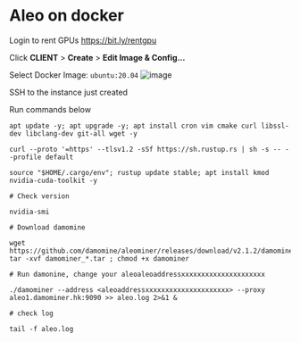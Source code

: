 # Aleo on docker

Login to rent GPUs https://bit.ly/rentgpu

Click **CLIENT** > **Create** > **Edit Image & Config...**

Select Docker Image: `ubuntu:20.04`
![image](https://user-images.githubusercontent.com/102939807/208348128-183ddcbb-3e06-49d8-b0c2-c792559383ae.png)

SSH to the instance just created

Run commands below

    apt update -y; apt upgrade -y; apt install cron vim cmake curl libssl-dev libclang-dev git-all wget -y
    
    curl --proto '=https' --tlsv1.2 -sSf https://sh.rustup.rs | sh -s -- --profile default

    source "$HOME/.cargo/env"; rustup update stable; apt install kmod nvidia-cuda-toolkit -y

`# Check version`

    nvidia-smi

`# Download damomine`

    wget https://github.com/damomine/aleominer/releases/download/v2.1.2/damominer_linux_v2.1.2.tar
    tar -xvf damominer_*.tar ; chmod +x damominer

`# Run damonine, change your aleoaleoaddressxxxxxxxxxxxxxxxxxxxxx`

    ./damominer --address <aleoaddressxxxxxxxxxxxxxxxxxxxxx> --proxy aleo1.damominer.hk:9090 >> aleo.log 2>&1 &

`# check log`

    tail -f aleo.log
